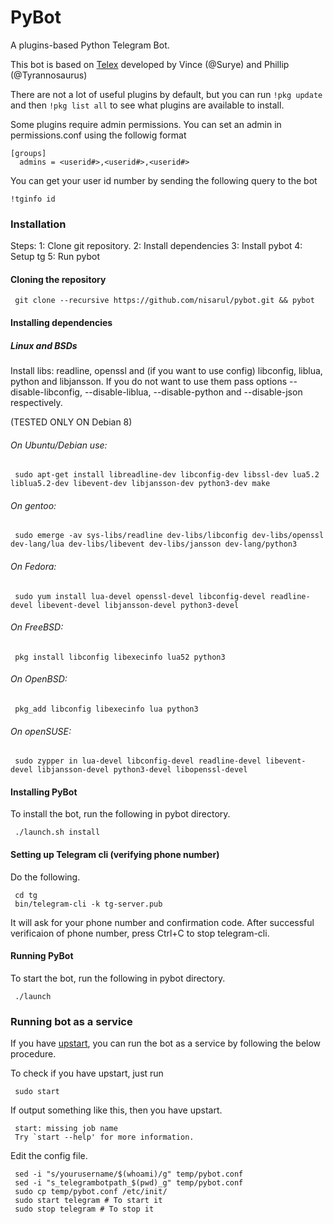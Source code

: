 # PyBot

A plugins-based Python Telegram Bot.

This bot is based on [Telex](https://github.com/datamachine/telex) developed by Vince (@Surye) and Phillip (@Tyrannosaurus)


There are not a lot of useful plugins by default, but you can run ``` !pkg update ``` and then ``` !pkg list all ``` to see what plugins are available to install.

Some plugins require admin permissions. You can set an admin in permissions.conf using the followig format

```
[groups]
  admins = <userid#>,<userid#>,<userid#>
```

You can get your user id number by sending the following query to the bot

```
!tginfo id
```


### Installation
Steps:
1: Clone git repository.
2: Install dependencies
3: Install pybot
4: Setup tg
5: Run pybot

#### Cloning the repository

     git clone --recursive https://github.com/nisarul/pybot.git && pybot

#### Installing dependencies

##### Linux and BSDs

Install libs: readline, openssl and (if you want to use config) libconfig, liblua, python and libjansson.
If you do not want to use them pass options --disable-libconfig, --disable-liblua, --disable-python and --disable-json respectively.

(TESTED ONLY ON Debian 8)

###### On Ubuntu/Debian use: 

     sudo apt-get install libreadline-dev libconfig-dev libssl-dev lua5.2 liblua5.2-dev libevent-dev libjansson-dev python3-dev make 

###### On gentoo:

     sudo emerge -av sys-libs/readline dev-libs/libconfig dev-libs/openssl dev-lang/lua dev-libs/libevent dev-libs/jansson dev-lang/python3

###### On Fedora:

     sudo yum install lua-devel openssl-devel libconfig-devel readline-devel libevent-devel libjansson-devel python3-devel

###### On FreeBSD:

     pkg install libconfig libexecinfo lua52 python3

###### On OpenBSD:

     pkg_add libconfig libexecinfo lua python3

###### On openSUSE:

     sudo zypper in lua-devel libconfig-devel readline-devel libevent-devel libjansson-devel python3-devel libopenssl-devel

#### Installing PyBot
To install the bot, run the following in pybot directory.

     ./launch.sh install

#### Setting up Telegram cli (verifying phone number)
Do the following.

     cd tg
     bin/telegram-cli -k tg-server.pub

It will ask for your phone number and confirmation code.
After successful verificaion of phone number, press Ctrl+C to stop telegram-cli.

#### Running PyBot

To start the bot, run the following in pybot directory.

     ./launch

### Running bot as a service
If you have [upstart](http://upstart.ubuntu.com/), you can run the bot as a service by following the below procedure.

To check if you have upstart, just run 

     sudo start

If output something like this, then you have upstart.

     start: missing job name
     Try `start --help' for more information.
Edit the config file.

     sed -i "s/yourusername/$(whoami)/g" temp/pybot.conf
     sed -i "s_telegrambotpath_$(pwd)_g" temp/pybot.conf
     sudo cp temp/pybot.conf /etc/init/
     sudo start telegram # To start it
     sudo stop telegram # To stop it

